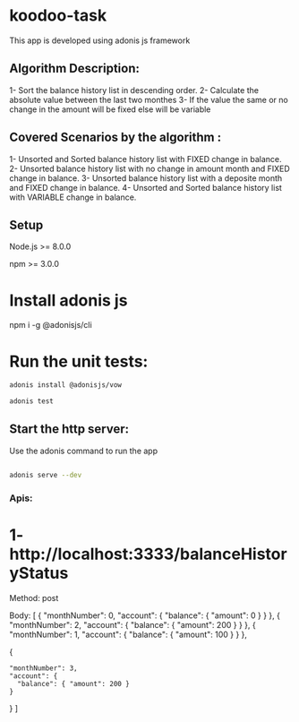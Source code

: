 # koodoo-task
This app is developed using adonis js framework

## Algorithm Description:
1- Sort the balance history list in descending order.
2- Calculate the absolute value between the last two monthes
3- If the value the same or no change in the amount will be fixed else will be variable

## Covered Scenarios by the algorithm :

1- Unsorted and Sorted balance history list with FIXED change in balance.
2- Unsorted balance history list with no change in amount month and FIXED change in balance. 
3- Unsorted balance history list with a deposite month and FIXED change in balance.
4- Unsorted and Sorted balance history list with VARIABLE change in balance.

## Setup

Node.js >= 8.0.0

npm >= 3.0.0

# Install adonis js

npm i -g @adonisjs/cli

# Run the unit tests:

```bash
adonis install @adonisjs/vow

adonis test
```

## Start the http server:

Use the adonis command to run the app

```bash

adonis serve --dev
```

### Apis:

# 1- http://localhost:3333/balanceHistoryStatus

Method: post 

Body: [
  {
    "monthNumber": 0, 
    "account": {
      "balance": { "amount": 0 }
    }
  },
  {
    "monthNumber": 2, 
    "account": {
      "balance": { "amount": 200 }
    }
  },
  {
    "monthNumber": 1, 
    "account": {
      "balance": { "amount": 100 }
    }
  },

  {
      
    "monthNumber": 3, 
    "account": {
      "balance": { "amount": 200 }
    }
  }
]

